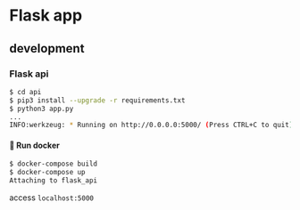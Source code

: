 # Flask app

## development

### Flask api

```sh
$ cd api
$ pip3 install --upgrade -r requirements.txt
$ python3 app.py
...
INFO:werkzeug: * Running on http://0.0.0.0:5000/ (Press CTRL+C to quit)
```

#### :whale: Run docker
```sh
$ docker-compose build
$ docker-compose up
Attaching to flask_api
```

access `localhost:5000`
